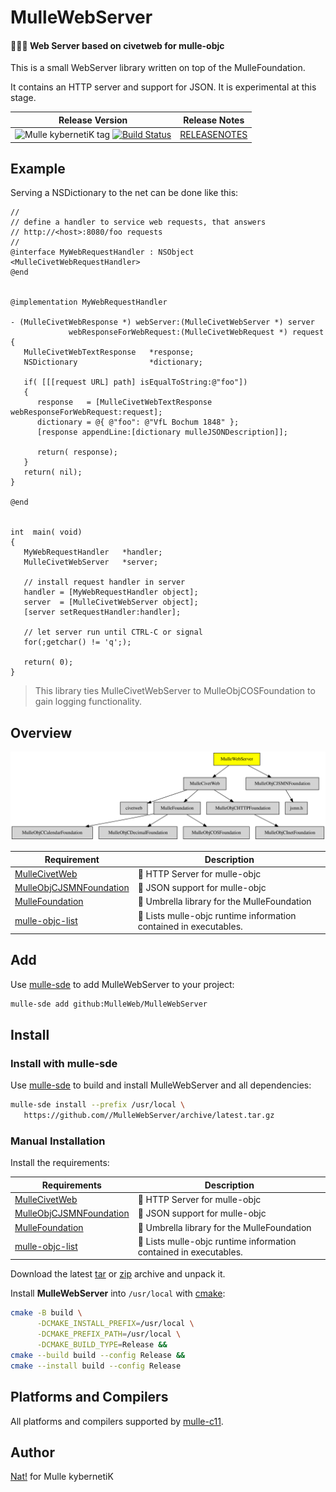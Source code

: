 # MulleWebServer

#### 🤽🏻‍♂️ Web Server based on civetweb for mulle-objc


This is a small WebServer library written on top of the MulleFoundation.

It contains an HTTP server and support for JSON. It is experimental at this stage.



| Release Version                                       | Release Notes
|-------------------------------------------------------|--------------
| ![Mulle kybernetiK tag](https://img.shields.io/github/tag//MulleWebServer.svg?branch=release) [![Build Status](https://github.com//MulleWebServer/workflows/CI/badge.svg?branch=release)](//github.com//MulleWebServer/actions)| [RELEASENOTES](RELEASENOTES.md) |





## Example

Serving a NSDictionary to the net can be done like this:


``` objc
//
// define a handler to service web requests, that answers
// http://<host>:8080/foo requests
//
@interface MyWebRequestHandler : NSObject <MulleCivetWebRequestHandler>
@end


@implementation MyWebRequestHandler

- (MulleCivetWebResponse *) webServer:(MulleCivetWebServer *) server
             webResponseForWebRequest:(MulleCivetWebRequest *) request
{
   MulleCivetWebTextResponse   *response;
   NSDictionary                *dictionary;

   if( [[[request URL] path] isEqualToString:@"foo"])
   {
      response   = [MulleCivetWebTextResponse webResponseForWebRequest:request];
      dictionary = @{ @"foo": @"VfL Bochum 1848" };
      [response appendLine:[dictionary mulleJSONDescription]];

      return( response);
   }
   return( nil);
}

@end


int  main( void)
{
   MyWebRequestHandler   *handler;
   MulleCivetWebServer   *server;

   // install request handler in server
   handler = [MyWebRequestHandler object];
   server  = [MulleCivetWebServer object];
   [server setRequestHandler:handler];

   // let server run until CTRL-C or signal
   for(;getchar() != 'q';);

   return( 0);
}
```

> This library ties MulleCivetWebServer to MulleObjCOSFoundation
> to gain logging functionality.





## Overview
![Overview](overview.dot.svg)

| Requirement                                  | Description
|----------------------------------------------|-----------------------
| [MulleCivetWeb](https://github.com/MulleWeb/MulleCivetWeb)             | 🦊 HTTP Server for mulle-objc
| [MulleObjCJSMNFoundation](https://github.com/MulleWeb/MulleObjCJSMNFoundation)             | 🌼 JSON support for mulle-objc
| [MulleFoundation](https://github.com/MulleFoundation/MulleFoundation)             | 💍 Umbrella library for the MulleFoundation
| [mulle-objc-list](https://github.com/mulle-objc/mulle-objc-list)             | 📒 Lists mulle-objc runtime information contained in executables.


## Add

Use [mulle-sde](//github.com/mulle-sde) to add MulleWebServer to your project:

``` sh
mulle-sde add github:MulleWeb/MulleWebServer
```

## Install

### Install with mulle-sde

Use [mulle-sde](//github.com/mulle-sde) to build and install MulleWebServer and all dependencies:

``` sh
mulle-sde install --prefix /usr/local \
   https://github.com//MulleWebServer/archive/latest.tar.gz
```

### Manual Installation

Install the requirements:

| Requirements                                 | Description
|----------------------------------------------|-----------------------
| [MulleCivetWeb](https://github.com/MulleWeb/MulleCivetWeb)             | 🦊 HTTP Server for mulle-objc
| [MulleObjCJSMNFoundation](https://github.com/MulleWeb/MulleObjCJSMNFoundation)             | 🌼 JSON support for mulle-objc
| [MulleFoundation](https://github.com/MulleFoundation/MulleFoundation)             | 💍 Umbrella library for the MulleFoundation
| [mulle-objc-list](https://github.com/mulle-objc/mulle-objc-list)             | 📒 Lists mulle-objc runtime information contained in executables.

Download the latest [tar](https://github.com/MulleWeb/MulleWebServer/archive/refs/tags/latest.tar.gz) or [zip](https://github.com/MulleWeb/MulleWebServer/archive/refs/tags/latest.zip) archive and unpack it.

Install **MulleWebServer** into `/usr/local` with [cmake](https://cmake.org):

``` sh
cmake -B build \
      -DCMAKE_INSTALL_PREFIX=/usr/local \
      -DCMAKE_PREFIX_PATH=/usr/local \
      -DCMAKE_BUILD_TYPE=Release &&
cmake --build build --config Release &&
cmake --install build --config Release
```

## Platforms and Compilers

All platforms and compilers supported by
[mulle-c11](//github.com/mulle-c/mulle-c11).


## Author

[Nat!](https://mulle-kybernetik.com/weblog) for Mulle kybernetiK

